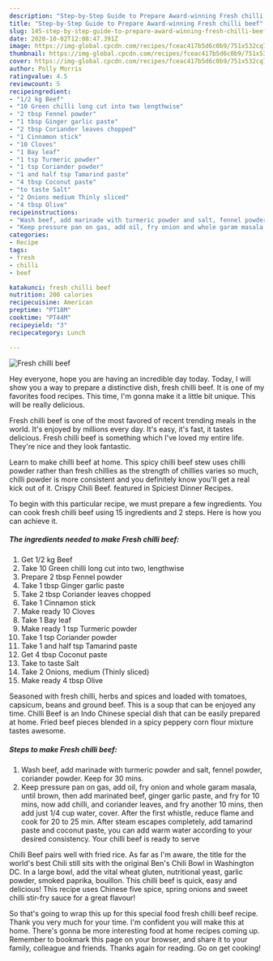 ```yaml
---
description: "Step-by-Step Guide to Prepare Award-winning Fresh chilli beef"
title: "Step-by-Step Guide to Prepare Award-winning Fresh chilli beef"
slug: 145-step-by-step-guide-to-prepare-award-winning-fresh-chilli-beef
date: 2020-10-02T12:08:47.391Z
image: https://img-global.cpcdn.com/recipes/fceac417b5d6c0b9/751x532cq70/fresh-chilli-beef-recipe-main-photo.jpg
thumbnail: https://img-global.cpcdn.com/recipes/fceac417b5d6c0b9/751x532cq70/fresh-chilli-beef-recipe-main-photo.jpg
cover: https://img-global.cpcdn.com/recipes/fceac417b5d6c0b9/751x532cq70/fresh-chilli-beef-recipe-main-photo.jpg
author: Polly Morris
ratingvalue: 4.5
reviewcount: 5
recipeingredient:
- "1/2 kg Beef"
- "10 Green chilli long cut into two lengthwise"
- "2 tbsp Fennel powder"
- "1 tbsp Ginger garlic paste"
- "2 tbsp Coriander leaves chopped"
- "1 Cinnamon stick"
- "10 Cloves"
- "1 Bay leaf"
- "1 tsp Turmeric powder"
- "1 tsp Coriander powder"
- "1 and half tsp Tamarind paste"
- "4 tbsp Coconut paste"
- "to taste Salt"
- "2 Onions medium Thinly sliced"
- "4 tbsp Olive"
recipeinstructions:
- "Wash beef, add marinade with turmeric powder and salt, fennel powder, coriander powder. Keep for 30 mins."
- "Keep pressure pan on gas, add oil, fry onion and whole garam masala, until brown, then add marinated beef, ginger garlic paste, and fry for 10 mins, now add chilli, and coriander leaves, and fry another 10 mins, then add just 1/4 cup water, cover. After the first whistle, reduce flame and cook for 20 to 25 min. After steam escapes completely, add tamarind paste and coconut paste, you can add warm water according to your desired consistency. Your chilli beef is ready to serve"
categories:
- Recipe
tags:
- fresh
- chilli
- beef

katakunci: fresh chilli beef 
nutrition: 200 calories
recipecuisine: American
preptime: "PT18M"
cooktime: "PT44M"
recipeyield: "3"
recipecategory: Lunch

---
```



![Fresh chilli beef](https://img-global.cpcdn.com/recipes/fceac417b5d6c0b9/751x532cq70/fresh-chilli-beef-recipe-main-photo.jpg)

Hey everyone, hope you are having an incredible day today. Today, I will show you a way to prepare a distinctive dish, fresh chilli beef. It is one of my favorites food recipes. This time, I'm gonna make it a little bit unique. This will be really delicious.

Fresh chilli beef is one of the most favored of recent trending meals in the world. It's enjoyed by millions every day. It's easy, it's fast, it tastes delicious. Fresh chilli beef is something which I've loved my entire life. They're nice and they look fantastic.

Learn to make chilli beef at home. This spicy chilli beef stew uses chilli powder rather than fresh chillies as the strength of chillies varies so much, chilli powder is more consistent and you definitely know you&#39;ll get a real kick out of it. Crispy Chili Beef. featured in Spiciest Dinner Recipes.


To begin with this particular recipe, we must prepare a few ingredients. You can cook fresh chilli beef using 15 ingredients and 2 steps. Here is how you can achieve it.

<!--inarticleads1-->

##### The ingredients needed to make Fresh chilli beef:

1. Get 1/2 kg Beef
1. Take 10 Green chilli long cut into two, lengthwise
1. Prepare 2 tbsp Fennel powder
1. Take 1 tbsp Ginger garlic paste
1. Take 2 tbsp Coriander leaves chopped
1. Take 1 Cinnamon stick
1. Make ready 10 Cloves
1. Take 1 Bay leaf
1. Make ready 1 tsp Turmeric powder
1. Take 1 tsp Coriander powder
1. Take 1 and half tsp Tamarind paste
1. Get 4 tbsp Coconut paste
1. Take to taste Salt
1. Take 2 Onions, medium (Thinly sliced)
1. Make ready 4 tbsp Olive


Seasoned with fresh chilli, herbs and spices and loaded with tomatoes, capsicum, beans and ground beef. This is a soup that can be enjoyed any time. Chilli Beef is an Indo Chinese special dish that can be easily prepared at home. Fried beef pieces blended in a spicy peppery corn flour mixture tastes awesome. 

<!--inarticleads2-->

##### Steps to make Fresh chilli beef:

1. Wash beef, add marinade with turmeric powder and salt, fennel powder, coriander powder. Keep for 30 mins.
1. Keep pressure pan on gas, add oil, fry onion and whole garam masala, until brown, then add marinated beef, ginger garlic paste, and fry for 10 mins, now add chilli, and coriander leaves, and fry another 10 mins, then add just 1/4 cup water, cover. After the first whistle, reduce flame and cook for 20 to 25 min. After steam escapes completely, add tamarind paste and coconut paste, you can add warm water according to your desired consistency. Your chilli beef is ready to serve


Chilli Beef pairs well with fried rice. As far as I&#39;m aware, the title for the world&#39;s best Chili still sits with the original Ben&#39;s Chili Bowl in Washington DC. In a large bowl, add the vital wheat gluten, nutritional yeast, garlic powder, smoked paprika, bouillon. This chilli beef is quick, easy and delicious! This recipe uses Chinese five spice, spring onions and sweet chilli stir-fry sauce for a great flavour! 

So that's going to wrap this up for this special food fresh chilli beef recipe. Thank you very much for your time. I'm confident you will make this at home. There's gonna be more interesting food at home recipes coming up. Remember to bookmark this page on your browser, and share it to your family, colleague and friends. Thanks again for reading. Go on get cooking!
